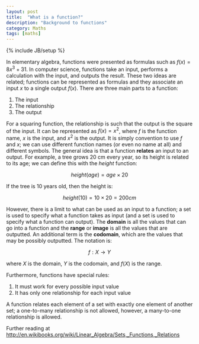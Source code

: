 ```yaml
---
layout: post
title:  "What is a function?"
description: "Background to functions"
category: Maths
tags: [maths]
---
```

{% include JB/setup %}

In elementary algebra, functions were presented as formulas such as $f(x) = 8x^3 + 31$. In computer science, functions take an input, performs a calculation with the input, and outputs the result. These two ideas are related; functions can be represented as formulas and they associate an input $x$ to a single output $f(x)$. There are three main parts to a function:

1. The input
2. The relationship
3. The output

For a squaring function, the relationship is such that the output is the square of the input. It can be represented as $f(x) = x^2$, where $f$ is the function name, $x$ is the input, and $x^2$ is the output. It is simply convention to use $f$ and $x$; we can use different function names (or even no name at all) and different symbols. The general idea is that a function **relates** an input to an output. For example, a tree grows 20 cm every year, so its height is related to its age; we can define this with the *height* function:

$$ height(age) = age × 20 $$

If the tree is 10 years old, then the height is:

$$ height(10) = 10 × 20 = 200 cm $$

However, there is a limit to what can be used as an input to a function; a set is used to specify what a function takes as input (and a set is used to specify what a function can output). The **domain** is all the values that can go into a function and the **range** or **image** is all the values that are outputted. An additional term is the **codomain**, which are the values that may be possibly outputted. The notation is:

$$ f : X \rightarrow Y $$

where $X$ is the domain, $Y$ is the codomain, and $f(X)$ is the range.

Furthermore, functions have special rules:

1. It must work for every possible input value
2. It has only one relationship for each input value

A function relates each element of a set with exactly one element of another set; a one-to-many relationship is not allowed, however, a many-to-one relationship is allowed.

Further reading at <http://en.wikibooks.org/wiki/Linear_Algebra/Sets,_Functions,_Relations>
